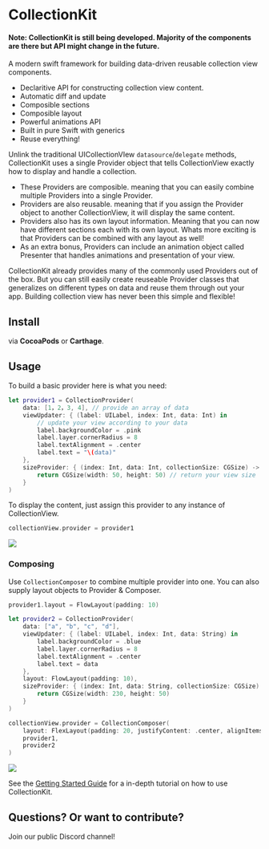 # CollectionKit

#### Note: CollectionKit is still being developed. Majority of the components are there but API might change in the future.

A modern swift framework for building data-driven reusable collection view components.

* Declaritive API for constructing collection view content.
* Automatic diff and update
* Composible sections
* Composible layout
* Powerful animations API
* Built in pure Swift with generics
* Reuse everything!

Unlink the traditional UICollectionVIew `datasource`/`delegate` methods, CollectionKit uses a single Provider object that tells CollectionView exactly how to display and handle a collection.

* These Providers are composible. meaning that you can easily combine multiple Providers into a single Provider.
* Providers are also reusable. meaning that if you assign the Provider object to another CollectionView, it will display the same content.
* Providers also has its own layout information. Meaning that you can now have different sections each with its own layout.
Whats more exciting is that Providers can be combined with any layout as well!
* As an extra bonus, Providers can include an animation object called Presenter that handles animations and presentation of your view. 

CollectionKit already provides many of the commonly used Providers out of the box. But you can still easily create reuseable Provider classes that generalizes on different types on data and reuse them through out your app. Building collection view has never been this simple and flexible!

## Install

via **CocoaPods** or **Carthage**.

## Usage

To build a basic provider here is what you need:

```swift
let provider1 = CollectionProvider(
	data: [1，2，3, 4], // provide an array of data
	viewUpdater: { (label: UILabel, index: Int, data: Int) in
		// update your view according to your data
		label.backgroundColor = .pink
		label.layer.cornerRadius = 8
		label.textAlignment = .center
		label.text = "\(data)"
    },
    sizeProvider: { (index: Int, data: Int, collectionSize: CGSize) -> CGSize in
    	return CGSize(width: 50, height: 50) // return your view size
	}
)
```

To display the content, just assign this provider to any instance of CollectionView.
```swift
collectionView.provider = provider1
```

<img src="https://cdn.rawgit.com/SoySauceLab/CollectionKit/478c049/Resources/example1.svg" />

### Composing

Use `CollectionComposer` to combine multiple provider into one. You can also supply layout objects to Provider & Composer.

```swift
provider1.layout = FlowLayout(padding: 10)

let provider2 = CollectionProvider(
	data: ["a", "b", "c", "d"],
	viewUpdater: { (label: UILabel, index: Int, data: String) in
		label.backgroundColor = .blue
		label.layer.cornerRadius = 8
		label.textAlignment = .center
		label.text = data
    },
    layout: FlowLayout(padding: 10),
    sizeProvider: { (index: Int, data: String, collectionSize: CGSize) -> CGSize in
    	return CGSize(width: 230, height: 50)
	}
)

collectionView.provider = CollectionComposer(
	layout: FlexLayout(padding: 20, justifyContent: .center, alignItems: .center),
	provider1,
	provider2
)
```

<img src="https://cdn.rawgit.com/SoySauceLab/CollectionKit/478c049/Resources/example2.svg" />


See the [Getting Started Guide]() for a in-depth tutorial on how to use CollectionKit.


## Questions? Or want to contribute?

Join our public Discord channel!
